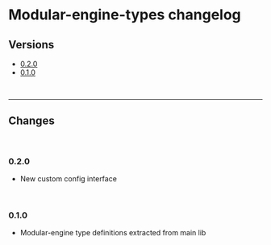 # Modular-engine-types changelog

## Versions

- [0.2.0](#020)
- [0.1.0](#010)

<br>

---

## Changes

<br>

### 0.2.0

- New custom config interface


<br>

### 0.1.0

- Modular-engine type definitions extracted from main lib
